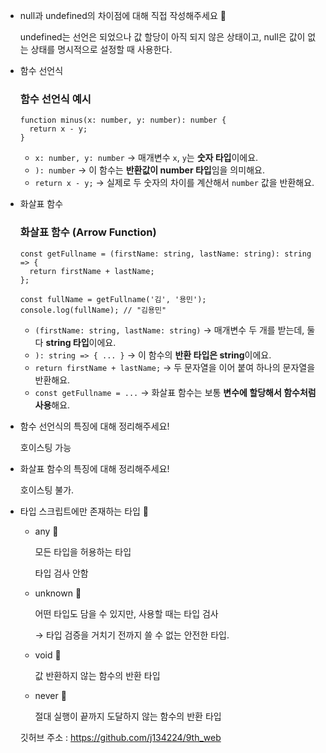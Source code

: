 - null과 undefined의 차이점에 대해 직접 작성해주세요 🍠
    
    undefined는 선언은 되었으나 값 할당이 아직 되지 않은 상태이고, null은 값이 없는 상태를 명시적으로 설정할 때 사용한다.

- 함수 선언식
    
    ### 함수 선언식 예시
    
    ```tsx
    function minus(x: number, y: number): number {
      return x - y;
    }
    ```
    
    - `x: number, y: number` → 매개변수 `x`, `y`는 **숫자 타입**이에요.
    - `): number` → 이 함수는 **반환값이 number 타입**임을 의미해요.
    - `return x - y;` → 실제로 두 숫자의 차이를 계산해서 `number` 값을 반환해요.
- 화살표 함수
    
    ### 화살표 함수 (Arrow Function)
    
    ```tsx
    const getFullname = (firstName: string, lastName: string): string => {
      return firstName + lastName;
    };
    
    const fullName = getFullname('김', '용민');
    console.log(fullName); // "김용민"
    
    ```
    
    - `(firstName: string, lastName: string)` → 매개변수 두 개를 받는데, 둘 다 **string 타입**이에요.
    - `): string => { ... }` → 이 함수의 **반환 타입은 string**이에요.
    - `return firstName + lastName;` → 두 문자열을 이어 붙여 하나의 문자열을 반환해요.
    - `const getFullname = ...` → 화살표 함수는 보통 **변수에 할당해서 함수처럼 사용**해요.
- 함수 선언식의 특징에 대해 정리해주세요!
    
    호이스팅 가능
    
- 화살표 함수의 특징에 대해 정리해주세요!
    
    호이스팅 불가.

- 타입 스크립트에만 존재하는 타입 🍠
    - any 🍠
        
        모든 타입을 허용하는 타입
        
        타입 검사 안함
        
    - unknown 🍠
        
        어떤 타입도 담을 수 있지만, 사용할 때는 타입 검사
        
        → 타입 검증을 거치기 전까지 쓸 수 없는 안전한 타입.
        
    - void 🍠
        
        값 반환하지 않는 함수의 반환 타입
        
    - never 🍠
        
        절대 실행이 끝까지 도달하지 않는 함수의 반환 타입

    
    깃허브 주소 : https://github.com/j134224/9th_web